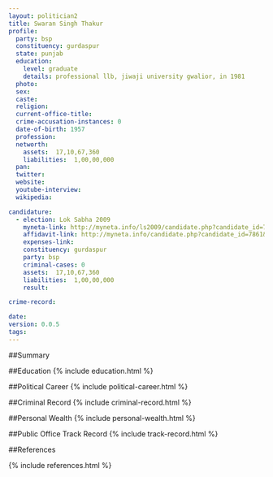 ```yaml
---
layout: politician2
title: Swaran Singh Thakur
profile: 
  party: bsp
  constituency: gurdaspur
  state: punjab
  education: 
    level: graduate
    details: professional llb, jiwaji university gwalior, in 1981
  photo: 
  sex: 
  caste: 
  religion: 
  current-office-title: 
  crime-accusation-instances: 0
  date-of-birth: 1957
  profession: 
  networth: 
    assets:  17,10,67,360
    liabilities:  1,00,00,000
  pan: 
  twitter: 
  website: 
  youtube-interview: 
  wikipedia: 

candidature: 
  - election: Lok Sabha 2009
    myneta-link: http://myneta.info/ls2009/candidate.php?candidate_id=7861
    affidavit-link: http://myneta.info/candidate.php?candidate_id=7861&scan=original
    expenses-link: 
    constituency: gurdaspur 
    party: bsp
    criminal-cases: 0
    assets:  17,10,67,360
    liabilities:  1,00,00,000
    result:  

crime-record: 

date: 
version: 0.0.5
tags: 
---
```

##Summary


##Education
{% include education.html %}


##Political Career
{% include political-career.html %}


##Criminal Record
{% include criminal-record.html %}


##Personal Wealth
{% include personal-wealth.html %}


##Public Office Track Record
{% include track-record.html %}


##References


{% include references.html %}